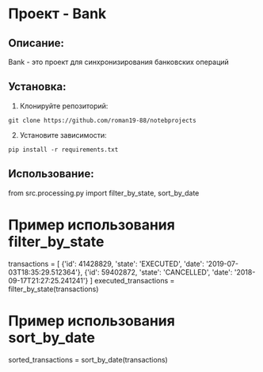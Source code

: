 # Проект - Bank

## Описание:

Bank - это проект для синхронизирования банковских операций

## Установка:

1. Клонируйте репозиторий:
```
git clone https://github.com/roman19-88/notebprojects
```
2. Установите зависимости:
```
pip install -r requirements.txt
```
## Использование:

from src.processing.py import filter_by_state, sort_by_date

# Пример использования filter_by_state
transactions = [
    {'id': 41428829, 'state': 'EXECUTED', 'date': '2019-07-03T18:35:29.512364'},
    {'id': 59402872, 'state': 'CANCELLED', 'date': '2018-09-17T21:27:25.241241'}
]
executed_transactions = filter_by_state(transactions)

# Пример использования sort_by_date
sorted_transactions = sort_by_date(transactions)



